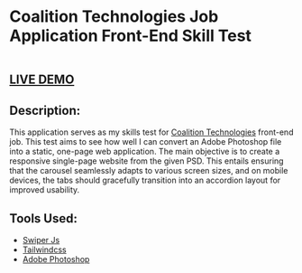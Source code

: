 # Coalition Technologies Job Application Front-End Skill Test

<img src='./images/CT_SkillTest_v3.png' alt=''>

## [LIVE DEMO](#)

## Description: 

This application serves as my skills test for [Coalition Technologies](https://coalitiontechnologies.com/) front-end job. This test aims to see how well I can convert an Adobe Photoshop file into a static, one-page web application. The main objective is to create a responsive single-page website from the given PSD. This entails ensuring that the carousel seamlessly adapts to various screen sizes, and on mobile devices, the tabs should gracefully transition into an accordion layout for improved usability.


## Tools Used: 


* [Swiper Js](https://swiper.com/)
* [Tailwindcss](https://tailwindcss.com/)
* [Adobe Photoshop](https://www.adobe.com/products/photoshop.html)

